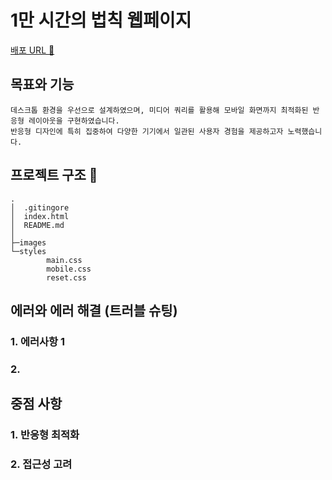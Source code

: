 # 1만 시간의 법칙 웹페이지

[배포 URL 🔗](https://891km.github.io/10000-hour-rule)

## 목표와 기능

<!-- - 요구사항 명세와 기능 명세	 -->

    데스크톱 환경을 우선으로 설계하였으며, 미디어 쿼리를 활용해 모바일 화면까지 최적화된 반응형 레이아웃을 구현하였습니다.
    반응형 디자인에 특히 집중하여 다양한 기기에서 일관된 사용자 경험을 제공하고자 노력했습니다.

## 프로젝트 구조 📂

```
.
│  .gitingore
│  index.html
│  README.md
│
├─images
└─styles
        main.css
        mobile.css
        reset.css
```

## 에러와 에러 해결 (트러블 슈팅)

### 1. 에러사항 1

### 2.

## 중점 사항

### 1. 반응형 최적화

### 2. 접근성 고려
